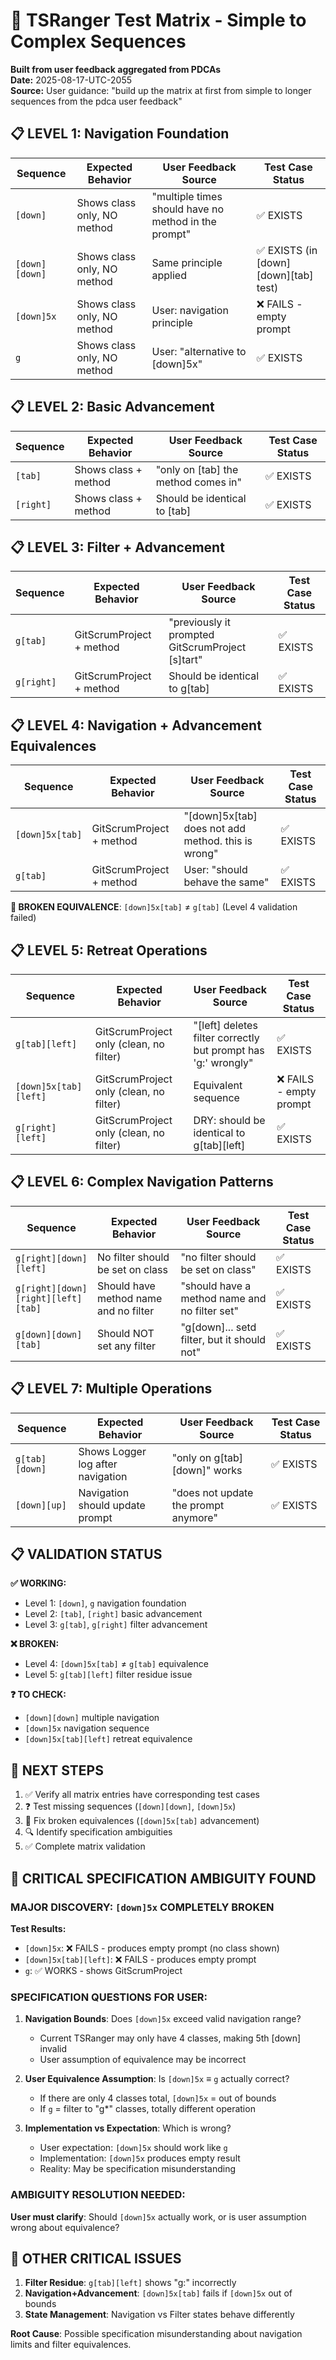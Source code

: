 # 🧪 TSRanger Test Matrix - Simple to Complex Sequences

**Built from user feedback aggregated from PDCAs**  
**Date:** 2025-08-17-UTC-2055  
**Source:** User guidance: "build up the matrix at first from simple to longer sequences from the pdca user feedback"

## **📋 LEVEL 1: Navigation Foundation**

| **Sequence** | **Expected Behavior** | **User Feedback Source** | **Test Case Status** |
|-------------|---------------------|-------------------------|-------------------|
| `[down]` | Shows class only, NO method | "multiple times should have no method in the prompt" | ✅ EXISTS |
| `[down][down]` | Shows class only, NO method | Same principle applied | ✅ EXISTS (in [down][down][tab] test) |
| `[down]5x` | Shows class only, NO method | User: navigation principle | ❌ FAILS - empty prompt |
| `g` | Shows class only, NO method | User: "alternative to [down]5x" | ✅ EXISTS |

## **📋 LEVEL 2: Basic Advancement**

| **Sequence** | **Expected Behavior** | **User Feedback Source** | **Test Case Status** |
|-------------|---------------------|-------------------------|-------------------|
| `[tab]` | Shows class + method | "only on [tab] the method comes in" | ✅ EXISTS |
| `[right]` | Shows class + method | Should be identical to [tab] | ✅ EXISTS |

## **📋 LEVEL 3: Filter + Advancement**

| **Sequence** | **Expected Behavior** | **User Feedback Source** | **Test Case Status** |
|-------------|---------------------|-------------------------|-------------------|
| `g[tab]` | GitScrumProject + method | "previously it prompted GitScrumProject [s]tart" | ✅ EXISTS |
| `g[right]` | GitScrumProject + method | Should be identical to g[tab] | ✅ EXISTS |

## **📋 LEVEL 4: Navigation + Advancement Equivalences**

| **Sequence** | **Expected Behavior** | **User Feedback Source** | **Test Case Status** |
|-------------|---------------------|-------------------------|-------------------|
| `[down]5x[tab]` | GitScrumProject + method | "[down]5x[tab] does not add method. this is wrong" | ✅ EXISTS |
| `g[tab]` | GitScrumProject + method | User: "should behave the same" | ✅ EXISTS |

**🚨 BROKEN EQUIVALENCE**: `[down]5x[tab]` ≠ `g[tab]` (Level 4 validation failed)

## **📋 LEVEL 5: Retreat Operations**

| **Sequence** | **Expected Behavior** | **User Feedback Source** | **Test Case Status** |
|-------------|---------------------|-------------------------|-------------------|
| `g[tab][left]` | GitScrumProject only (clean, no filter) | "[left] deletes filter correctly but prompt has 'g:' wrongly" | ✅ EXISTS |
| `[down]5x[tab][left]` | GitScrumProject only (clean, no filter) | Equivalent sequence | ❌ FAILS - empty prompt |
| `g[right][left]` | GitScrumProject only (clean, no filter) | DRY: should be identical to g[tab][left] | ✅ EXISTS |

## **📋 LEVEL 6: Complex Navigation Patterns**

| **Sequence** | **Expected Behavior** | **User Feedback Source** | **Test Case Status** |
|-------------|---------------------|-------------------------|-------------------|
| `g[right][down][left]` | No filter should be set on class | "no filter should be set on class" | ✅ EXISTS |
| `g[right][down][right][left][tab]` | Should have method name and no filter | "should have a method name and no filter set" | ✅ EXISTS |
| `g[down][down][tab]` | Should NOT set any filter | "g[down]... setd filter, but it should not" | ✅ EXISTS |

## **📋 LEVEL 7: Multiple Operations**

| **Sequence** | **Expected Behavior** | **User Feedback Source** | **Test Case Status** |
|-------------|---------------------|-------------------------|-------------------|
| `g[tab][down]` | Shows Logger log after navigation | "only on g[tab][down]" works | ✅ EXISTS |
| `[down][up]` | Navigation should update prompt | "does not update the prompt anymore" | ✅ EXISTS |

## **📋 VALIDATION STATUS**

**✅ WORKING:**
- Level 1: `[down]`, `g` navigation foundation
- Level 2: `[tab]`, `[right]` basic advancement  
- Level 3: `g[tab]`, `g[right]` filter advancement

**❌ BROKEN:**
- Level 4: `[down]5x[tab]` ≠ `g[tab]` equivalence
- Level 5: `g[tab][left]` filter residue issue

**❓ TO CHECK:**
- `[down][down]` multiple navigation
- `[down]5x` navigation sequence
- `[down]5x[tab][left]` retreat equivalence

## **🎯 NEXT STEPS**

1. ✅ Verify all matrix entries have corresponding test cases
2. ❓ Test missing sequences (`[down][down]`, `[down]5x`)
3. 🔧 Fix broken equivalences (`[down]5x[tab]` advancement)
4. 🔍 Identify specification ambiguities
5. ✅ Complete matrix validation

## **🚨 CRITICAL SPECIFICATION AMBIGUITY FOUND**

### **MAJOR DISCOVERY: `[down]5x` COMPLETELY BROKEN**

**Test Results:**
- `[down]5x`: ❌ FAILS - produces empty prompt (no class shown)
- `[down]5x[tab][left]`: ❌ FAILS - produces empty prompt 
- `g`: ✅ WORKS - shows GitScrumProject

### **SPECIFICATION QUESTIONS FOR USER:**

1. **Navigation Bounds**: Does `[down]5x` exceed valid navigation range?
   - Current TSRanger may only have 4 classes, making 5th [down] invalid
   - User assumption of equivalence may be incorrect

2. **User Equivalence Assumption**: Is `[down]5x` ≡ `g` actually correct?
   - If there are only 4 classes total, `[down]5x` = out of bounds
   - If `g` = filter to "g*" classes, totally different operation

3. **Implementation vs Expectation**: Which is wrong?
   - User expectation: `[down]5x` should work like `g`
   - Implementation: `[down]5x` produces empty result
   - Reality: May be specification misunderstanding

### **AMBIGUITY RESOLUTION NEEDED:**
**User must clarify**: Should `[down]5x` actually work, or is user assumption wrong about equivalence?

## **🚨 OTHER CRITICAL ISSUES**

1. **Filter Residue**: `g[tab][left]` shows "g:" incorrectly
2. **Navigation+Advancement**: `[down]5x[tab]` fails if `[down]5x` out of bounds
3. **State Management**: Navigation vs Filter states behave differently

**Root Cause**: Possible specification misunderstanding about navigation limits and filter equivalences.
